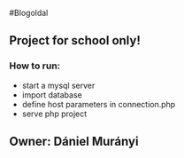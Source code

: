 #Blogoldal

## **Project for school only!**

### How to run:
- start a mysql server
- import database
- define host parameters in connection.php
- serve php project

## Owner: Dániel Murányi
